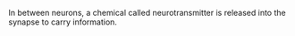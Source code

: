 In between neurons, a chemical called neurotransmitter is released into the synapse to carry information. 